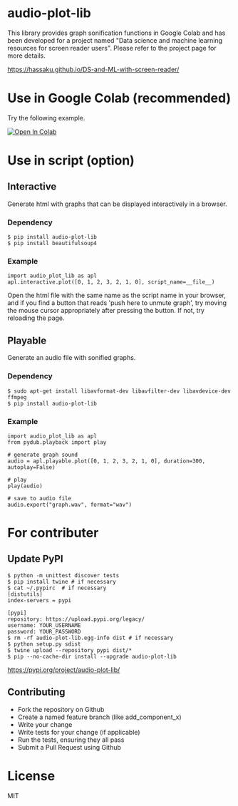 # audio-plot-lib

This library provides graph sonification functions in Google Colab
 and has been developed for a project named "Data science and machine learning resources for screen reader users".
 Please refer to the project page for more details.

https://hassaku.github.io/DS-and-ML-with-screen-reader/

# Use in Google Colab (recommended)

Try the following example.

[![Open In Colab](https://colab.research.google.com/assets/colab-badge.svg)](https://colab.research.google.com/github/hassaku/audio-plot-lib/blob/master/audio_plot_lib_example.ipynb)

# Use in script (option)

## Interactive

Generate html with graphs that can be displayed interactively in a browser.

### Dependency

```
$ pip install audio-plot-lib
$ pip install beautifulsoup4
```

### Example

```
import audio_plot_lib as apl
apl.interactive.plot([0, 1, 2, 3, 2, 1, 0], script_name=__file__)
```

Open the html file with the same name as the script name in your browser, and if you find a button that reads 'push here to unmute graph', try moving the mouse cursor appropriately after pressing the button. If not, try reloading the page.

## Playable

Generate an audio file with sonified graphs.

### Dependency

```
$ sudo apt-get install libavformat-dev libavfilter-dev libavdevice-dev ffmpeg
$ pip install audio-plot-lib
```

### Example

```
import audio_plot_lib as apl
from pydub.playback import play

# generate graph sound
audio = apl.playable.plot([0, 1, 2, 3, 2, 1, 0], duration=300, autoplay=False)

# play
play(audio)

# save to audio file
audio.export("graph.wav", format="wav")
```

# For contributer

## Update PyPI

```
$ python -m unittest discover tests
$ pip install twine # if necessary
$ cat ~/.pypirc  # if necessary
[distutils]
index-servers = pypi

[pypi]
repository: https://upload.pypi.org/legacy/
username: YOUR_USERNAME
password: YOUR_PASSWORD
$ rm -rf audio-plot-lib.egg-info dist # if necessary
$ python setup.py sdist
$ twine upload --repository pypi dist/*
$ pip --no-cache-dir install --upgrade audio-plot-lib
```

https://pypi.org/project/audio-plot-lib/

## Contributing

- Fork the repository on Github
- Create a named feature branch (like add_component_x)
- Write your change
- Write tests for your change (if applicable)
- Run the tests, ensuring they all pass
- Submit a Pull Request using Github

# License

MIT
